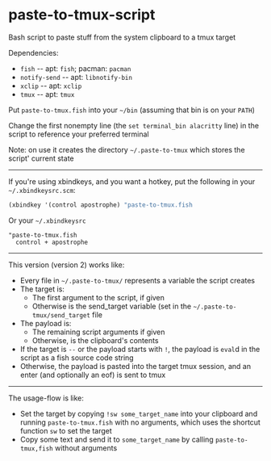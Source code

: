 # paste-to-tmux-script
Bash script to paste stuff from the system clipboard to a tmux target

Dependencies:

* `fish` -- apt: `fish`; pacman: `pacman`
* `notify-send` -- apt: `libnotify-bin`
* `xclip` -- apt: `xclip`
* `tmux` -- apt: `tmux`

Put `paste-to-tmux.fish` into your `~/bin` (assuming that bin is on your `PATH`)

Change the first nonempty line (the `set terminal_bin alacritty` line) in the script to reference your preferred terminal

Note: on use it creates the directory `~/.paste-to-tmux` which stores the script' current state

---

If you're using xbindkeys, and you want a hotkey, put the following in your `~/.xbindkeysrc.scm`:
```lisp
(xbindkey '(control apostrophe) "paste-to-tmux.fish
```
Or your `~/.xbindkeysrc`
```
"paste-to-tmux.fish
  control + apostrophe
```

---

This version (version 2) works like:

* Every file in `~/.paste-to-tmux/` represents a variable the script creates
* The target is:
  * The first argument to the script, if given
  * Otherwise is the send_target variable (set in the `~/.paste-to-tmux/send_target` file
* The payload is:
  * The remaining script arguments if given
  * Otherwise, is the clipboard's contents
* If the target is `--` or the payload starts with `!`, the payload is `eval`d in the script as a fish source code string
* Otherwise, the payload is pasted into the target tmux session, and an enter (and optionally an eof) is sent to tmux

---

The usage-flow is like:
* Set the target by copying `!sw some_target_name` into your clipboard and running `paste-to-tmux.fish` with no arguments, which uses the shortcut function `sw` to set the target
* Copy some text and send it to `some_target_name` by calling `paste-to-tmux,fish` without arguments
